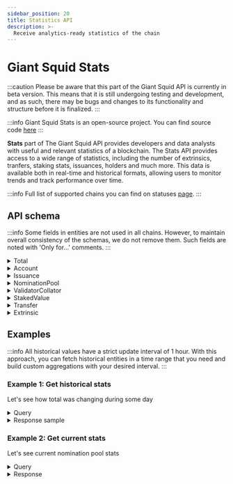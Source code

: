 ```yaml
---
sidebar_position: 20
title: Statistics API
description: >-
  Receive analytics-ready statistics of the chain
---
```


# Giant Squid Stats

:::caution
Please be aware that this part of the Giant Squid API is currently in beta version. This means that it is still undergoing testing and development, and as such, there may be bugs and changes to its functionality and structure before it is finalized.
:::

:::info
Giant Squid Stats is an open-source project. You can find source code [here](https://github.com/subsquid-labs/giant-squid-stats)
:::

**Stats** part of The Giant Squid API provides developers and data analysts with useful and relevant statistics of a blockchain. The Stats API provides access to a wide range of statistics, including the number of extrinsics, tranfers, staking stats, issuances, holders and much more. This data is available both in real-time and historical formats, allowing users to monitor trends and track performance over time.

:::info
Full list of supported chains you can find on statuses [page](/giant-squid-api/statuses).
:::

## API schema

:::info
Some fields in entities are not used in all chains. However, to maintain overall consistency of the schemas, we do not remove them. Such fields are noted with 'Only for...' comments.
:::

<details>

<summary>Total</summary>

```graphql
"""
Latest global stats of the chain
"""
type Total {
  id: ID!
  finalizedBlocks: BigInt!
  totalIssuance: BigInt!
  signedExtrinsics: BigInt!
  "Total amount of native transfers"
  transfersCount: BigInt!
  "Total amount of accounts in chain"
  holders: Int!
  "Only for parachain staking"
  collatorsIdealCount: Int
  collatorsCount: Int
  "Only for simple staking"
  validatorsIdealCount: Int
  validatorsCount: Int
  "Staking era"
  currentEra: Int
  "Parachain Staking round"
  currentRound: Int
  "Amount of total available balances of all account"
  circulatingAssetsTotal: BigInt
  stakedValueTotal: BigInt
  "Only for relay chains"
  stakedValueValidator: BigInt
  "Only for parachain staking"
  stakedValueCollator: BigInt
  "Only for parachain staking"
  stakedValueNominator: BigInt
  "Only for relay chains"
  nominationPoolsCountMembers: Int
  "Only for relay chains"
  nominationPoolsCountPools: Int
  "Only for relay chains"
  nominationPoolsTotalStake: BigInt
}
```

</details>

<details>

<summary>Account</summary>

```graphql
"""
Current native balance of an account
"""
type Account {
  "Public key"
  id: ID!
  free: BigInt!
  reserved: BigInt!
  total: BigInt!
  "Latest block when balance changed"
  updatedAtBlock: Int
}
```

</details>

<details>

<summary>Issuance</summary>

```graphql
"""
Total Issuance historical data
"""
type Issuance {
  "Block number"
  id: ID!
  volume: BigInt!
  timestamp: DateTime!
  blockHash: String!
}
```

</details>

<details>

<summary>NominationPool</summary>

```graphql
"""
Staking Nomination pools historical data
"""
type NominationPool {
  "Block number"
  id: ID!
  totalPoolsCount: Int!
  totalPoolsMembers: Int!
  totalPoolsStake: BigInt!
  timestamp: DateTime!
  blockHash: String!
}
```

</details>

<details>

<summary>ValidatorCollator</summary>

```graphql
"""
Historical amount of validators (for chains with staking) and collators (for parachain staking)
"""
type ValidatorCollator {
  "Block number"
  id: ID!
  timestamp: DateTime!
  idealCount: Int!
  count: Int!
  blockHash: String!
}
```

</details>

<details>

<summary>StakedValue</summary>

```graphql
"""
Historical stats about Staking or ParachainStaking pallets of chain
"""
type StakedValue {
  "Block number"
  id: ID!
  "Staking era"
  currentEra: Int
  "ParachainStakingRound"
  currentRound: Int
  "ParachainStaking"
  collatorsCount: Int
  "Staking validators of current era"
  activeValidators: Int
  "Total amount of Staking validators for all time"
  totalValidators: Int
  "Total nominators of Staking validators for all time"
  totalNominators: Int
  "Staking inflation based on https://research.web3.foundation/en/latest/polkadot/overview/2-token-economics.html#inflation-model"
  inflationRatio: Float
  "Staking APR based on https://research.web3.foundation/en/latest/polkadot/overview/2-token-economics.html#inflation-model"
  rewardsRatio: Float
  timestamp: DateTime!
  "Total stake by validators stake + nominators stake"
  totalStake: BigInt!
  "ParachainStorage total stake by storage"
  totalStakeStorage: BigInt
  "Only for relay chains"
  validatorStake: BigInt
  "Only for parachain staking"
  collatorStake: BigInt
  nominatorStake: BigInt!
  "Only for relay chains"
  blockHash: String!
}
```

</details>

<details>

<summary>Transfer</summary>

```graphql
"""
Historical amount of transfers
"""
type Transfer {
  "Block number"
  id: ID!
  timestamp: DateTime!
  blockHash: String!
  "Volume of all transfers"
  totalVolume: BigInt!
  "Amount of transfers"
  totalCount: Int!
}
```

</details>

<details>

<summary>Extrinsic</summary>

```graphql
"""
Historical amount of signed extrinsics
"""
type Extrinsic {
  "Block number"
  id: ID!
  timestamp: DateTime!
  blockHash: String!
  totalCount: Int!
}
```

</details>

## Examples
:::info
All historical values have a strict update interval of 1 hour. With this approach, you can fetch historical entities in a time range that you need and build custom aggregations with your desired interval.
:::

### Example 1: Get historical stats

Let's see how total was changing during some day

<details>

<summary>Query</summary>

```graphql
query MyQuery {
  issuances(where: {timestamp_gte: "2023-01-11T00:00:00.000000Z", timestamp_lt: "2023-01-12T00:00:00.000000Z"}, orderBy: id_ASC) {
    volume
    timestamp
  }
}    
```

</details>

<details>

<summary>Response sample</summary>

```json
{
  "data": {
    "issuances": [
      {
        "volume": "12708122725048402550",
        "timestamp": "2023-01-11T00:53:18.017000Z"
      },
      {
        "volume": "12708130906573496178",
        "timestamp": "2023-01-11T01:53:24.015000Z"
      },
      {
        "volume": "12708130905788243098",
        "timestamp": "2023-01-11T02:53:24.017000Z"
      }
    ]
  }
}
    
```

</details>

### Example 2: Get current stats

Let's see current nomination pool stats

<details>

<summary>Query</summary>

```graphql
query MyQuery {
  totals {
    nominationPoolsCountPools
    nominationPoolsCountMembers
    nominationPoolsTotalStake
  }
}
```

</details>

<details>

<summary>Response</summary>

```json
{
  "data": {
    "totals": [
      {
        "nominationPoolsCountPools": 104,
        "nominationPoolsCountMembers": 7384,
        "nominationPoolsTotalStake": "26809302571237243"
      }
    ]
  }
}
    
```

</details>

